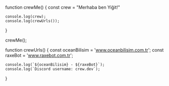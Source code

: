 function crewMe() {
    const crew = "Merhaba ben Yiğit!"

    console.log(crew);
    console.log(crewUrls());
}

crewMe();

function crewUrls() {
    const oceanBilisim = 'www.oceanbilisim.com.tr';
    const raxeBot = 'www.raxebot.com.tr';

    console.log(`${oceanBilisim} - ${raxeBot}`);
    console.log(`Discord username: crew.dev`);
}
